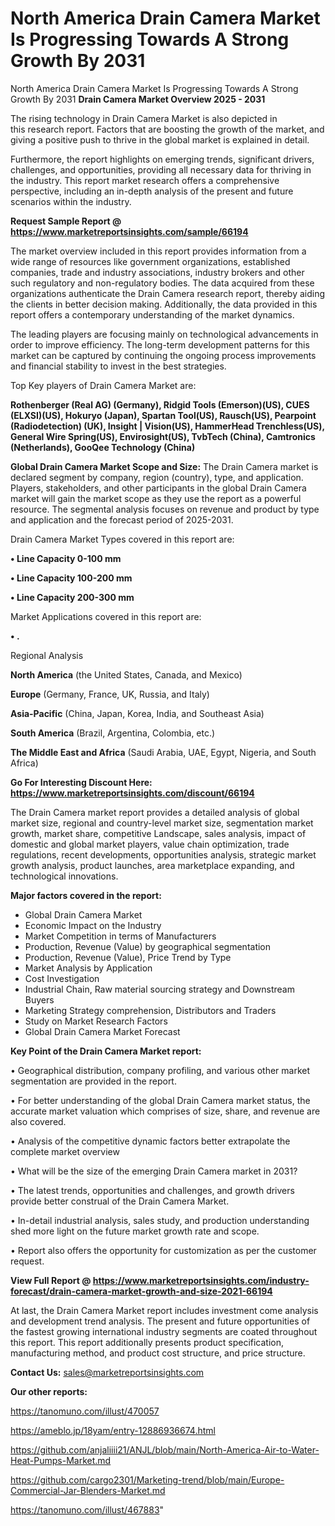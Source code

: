 # North America Drain Camera Market Is Progressing Towards A Strong Growth By 2031
North America Drain Camera Market Is Progressing Towards A Strong Growth By 2031
<Strong> Drain Camera Market Overview 2025 - 2031</strong>

The rising technology in Drain Camera Market is also depicted in this research report. Factors that are boosting the growth of the market, and giving a positive push to thrive in the global market is explained in detail.

Furthermore, the report highlights on emerging trends, significant drivers, challenges, and opportunities, providing all necessary data for thriving in the industry. This report market research offers a comprehensive perspective, including an in-depth analysis of the present and future scenarios within the industry.

<strong>Request Sample Report @ <a href=https://www.marketreportsinsights.com/sample/66194>https://www.marketreportsinsights.com/sample/66194</a></strong>

The market overview included in this report provides information from a wide range of resources like government organizations, established companies, trade and industry associations, industry brokers and other such regulatory and non-regulatory bodies. The data acquired from these organizations authenticate the Drain Camera research report, thereby aiding the clients in better decision making. Additionally, the data provided in this report offers a contemporary understanding of the market dynamics.

The leading players are focusing mainly on technological advancements in order to improve efficiency. The long-term development patterns for this market can be captured by continuing the ongoing process improvements and financial stability to invest in the best strategies.

Top Key players of Drain Camera Market are:

<strong>Rothenberger (Real AG) (Germany), Ridgid Tools (Emerson)(US), CUES (ELXSI)(US), Hokuryo (Japan), Spartan Tool(US), Rausch(US), Pearpoint (Radiodetection) (UK), Insight | Vision(US), HammerHead Trenchless(US), General Wire Spring(US), Envirosight(US), TvbTech (China), Camtronics (Netherlands), GooQee Technology (China)</strong>

<strong><b>Global Drain Camera Market Scope and Size:</b></strong>
The Drain Camera market is declared segment by company, region (country), type, and application. Players, stakeholders, and other participants in the global Drain Camera market will gain the market scope as they use the report as a powerful resource. The segmental analysis focuses on revenue and product by type and application and the forecast period of 2025-2031.

Drain Camera Market Types covered in this report are:

<strong>• Line Capacity 0-100 mm

• Line Capacity 100-200 mm

• Line Capacity 200-300 mm</strong>

Market Applications covered in this report are:

<strong>• .</strong> 

Regional Analysis

<strong>North America</strong> (the United States, Canada, and Mexico)

<strong>Europe</strong> (Germany, France, UK, Russia, and Italy)

<strong>Asia-Pacific</strong> (China, Japan, Korea, India, and Southeast Asia)

<strong>South America</strong> (Brazil, Argentina, Colombia, etc.)

<strong>The Middle East and Africa</strong> (Saudi Arabia, UAE, Egypt, Nigeria, and South Africa)

<strong>Go For Interesting Discount Here: <a href=https://www.marketreportsinsights.com/discount/66194>https://www.marketreportsinsights.com/discount/66194</a></strong>

The Drain Camera market report provides a detailed analysis of global market size, regional and country-level market size, segmentation market growth, market share, competitive Landscape, sales analysis, impact of domestic and global market players, value chain optimization, trade regulations, recent developments, opportunities analysis, strategic market growth analysis, product launches, area marketplace expanding, and technological innovations.

<strong><b>Major factors covered in the report:</b></strong>
<ul>
  <li>Global Drain Camera Market </li>
  <li>Economic Impact on the Industry</li>
  <li>Market Competition in terms of Manufacturers</li>
  <li>Production, Revenue (Value) by geographical segmentation</li>
  <li>Production, Revenue (Value), Price Trend by Type</li>
  <li>Market Analysis by Application</li>
  <li>Cost Investigation</li>
  <li>Industrial Chain, Raw material sourcing strategy and Downstream Buyers</li>
  <li>Marketing Strategy comprehension, Distributors and Traders</li>
  <li>Study on Market Research Factors</li>
  <li>Global Drain Camera Market Forecast</li>
</ul>

<strong><b>Key Point of the Drain Camera Market report:</b></strong>

• Geographical distribution, company profiling, and various other market segmentation are provided in the report.

• For better understanding of the global Drain Camera market status, the accurate market valuation which comprises of size, share, and revenue are also covered.

• Analysis of the competitive dynamic factors better extrapolate the complete market overview

• What will be the size of the emerging Drain Camera market in 2031?

• The latest trends, opportunities and challenges, and growth drivers provide better construal of the Drain Camera Market.

• In-detail industrial analysis, sales study, and production understanding shed more light on the future market growth rate and scope.

• Report also offers the opportunity for customization as per the customer request.

<strong><b>View Full Report @ <a href=https://www.marketreportsinsights.com/industry-forecast/drain-camera-market-growth-and-size-2021-66194>https://www.marketreportsinsights.com/industry-forecast/drain-camera-market-growth-and-size-2021-66194</a></b></strong>


At last, the Drain Camera Market report includes investment come analysis and development trend analysis. The present and future opportunities of the fastest growing international industry segments are coated throughout this report. This report additionally presents product specification, manufacturing method, and product cost structure, and price structure.

<strong>Contact Us:</strong>
sales@marketreportsinsights.com

<strong>Our other reports:</strong>

<a href=https://tanomuno.com/illust/470057>https://tanomuno.com/illust/470057</a>

<a href=https://ameblo.jp/18yam/entry-12886936674.html>https://ameblo.jp/18yam/entry-12886936674.html</a>

<a href=https://github.com/anjaliiii21/ANJL/blob/main/North-America-Air-to-Water-Heat-Pumps-Market.md>https://github.com/anjaliiii21/ANJL/blob/main/North-America-Air-to-Water-Heat-Pumps-Market.md</a>

<a href=https://github.com/cargo2301/Marketing-trend/blob/main/Europe-Commercial-Jar-Blenders-Market.md>https://github.com/cargo2301/Marketing-trend/blob/main/Europe-Commercial-Jar-Blenders-Market.md</a>

<a href=https://tanomuno.com/illust/467883>https://tanomuno.com/illust/467883</a>"
